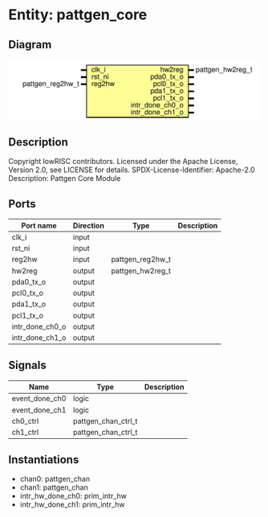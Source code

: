 # Entity: pattgen_core
## Diagram
![Diagram](pattgen_core.svg "Diagram")
## Description
Copyright lowRISC contributors.
 Licensed under the Apache License, Version 2.0, see LICENSE for details.
 SPDX-License-Identifier: Apache-2.0
 Description: Pattgen Core Module
 
## Ports
| Port name       | Direction | Type             | Description |
| --------------- | --------- | ---------------- | ----------- |
| clk_i           | input     |                  |             |
| rst_ni          | input     |                  |             |
| reg2hw          | input     | pattgen_reg2hw_t |             |
| hw2reg          | output    | pattgen_hw2reg_t |             |
| pda0_tx_o       | output    |                  |             |
| pcl0_tx_o       | output    |                  |             |
| pda1_tx_o       | output    |                  |             |
| pcl1_tx_o       | output    |                  |             |
| intr_done_ch0_o | output    |                  |             |
| intr_done_ch1_o | output    |                  |             |
## Signals
| Name           | Type                | Description |
| -------------- | ------------------- | ----------- |
| event_done_ch0 | logic               |             |
| event_done_ch1 | logic               |             |
| ch0_ctrl       | pattgen_chan_ctrl_t |             |
| ch1_ctrl       | pattgen_chan_ctrl_t |             |
## Instantiations
- chan0: pattgen_chan
- chan1: pattgen_chan
- intr_hw_done_ch0: prim_intr_hw
- intr_hw_done_ch1: prim_intr_hw
